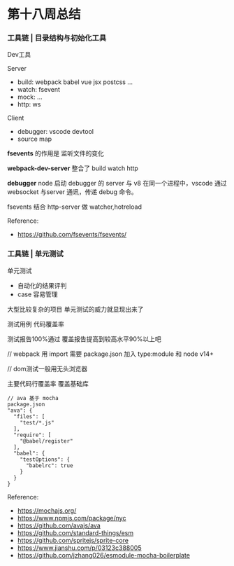 # 第十八周总结


### 工具链 | 目录结构与初始化工具

Dev工具

Server
* build: webpack babel vue jsx postcss ...
* watch: fsevent
* mock: ...
* http: ws

Client
* debugger: vscode devtool
* source map

**fsevents** 的作用是 监听文件的变化

**webpack-dev-server** 整合了 build watch http

**debugger**
node 启动 debugger 的 server 与 v8 在同一个进程中，vscode 通过 websocket 与server 通讯，传递 debug 命令。

fsevents 结合 http-server 做 watcher,hotreload


Reference:
* https://github.com/fsevents/fsevents/




### 工具链 | 单元测试


单元测试 
* 自动化的结果评判
* case 容易管理

大型比较复杂的项目 单元测试的威力就显现出来了

测试用例 代码覆盖率

测试报告100%通过 覆盖报告提高到较高水平90%以上吧

// webpack 用 import 需要 package.json 加入 type:module 和 node v14+

// dom测试一般用无头浏览器

主要代码行覆盖率 覆盖基础库




```
// ava 基于 mocha
package.json
"ava": {
  "files": [
    "test/*.js"
  ],
  "require": [
    "@babel/register"
  ],
  "babel": {
    "testOptions": {
      "babelrc": true
    }
  }
}
```

Reference:
* https://mochajs.org/
* https://www.npmjs.com/package/nyc
* https://github.com/avajs/ava
* https://github.com/standard-things/esm
* https://github.com/spritejs/sprite-core
* https://www.jianshu.com/p/03123c388005
* https://github.com/jzhang026/esmodule-mocha-boilerplate



















